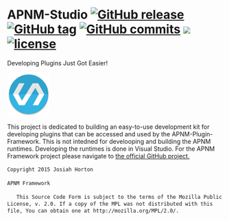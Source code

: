 # APNM-Studio [![GitHub release](https://img.shields.io/github/release/qubyte/rubidium.svg?maxAge=2592000?style=flat-square)](https://github.com/nutellarlz/APNM-Studio) [![GitHub tag](https://img.shields.io/github/tag/strongloop/express.svg?maxAge=2592000?style=flat-square)](https://github.com/nutellarlz/APNM-Studio) [![GitHub commits](https://img.shields.io/github/commits-since/SubtitleEdit/subtitleedit/3.4.7.svg?maxAge=2592000?style=flat-square)](https://github.com/nutellarlz/APNM-Studio) [![](https://img.shields.io/github/issues-raw/badges/shields.svg?maxAge=2592000?style=flat-square)](https://github.com/nutellarlz/APNM-Studio) [![license](https://img.shields.io/github/license/mashape/apistatus.svg?maxAge=2592000?style=flat-square)](https://github.com/nutellarlz/APNM-Studio)
Developing Plugins Just Got Easier!

<img src="https://github.com/JTechMe/APNM-Studio/blob/master/APNMStudio/APNM%20Studio/web_hi_res_512.png" height="100"/>

This project is dedicated to building an easy-to-use development kit for developing plugins that can be accessed and used by the APNM-Plugin-Framework. This is not intedned for develooping and building the APNM runtimes. Developing the runtimes is done in Visual Studio. For the APNM Framework project please navigate to [the official GitHub project.](https://github.com/JTechMe/APNM-Framework)

```
Copyright 2015 Josiah Horton

APNM Framework

   This Source Code Form is subject to the terms of the Mozilla Public License, v. 2.0. If a copy of the MPL was not distributed with this file, You can obtain one at http://mozilla.org/MPL/2.0/.
```
